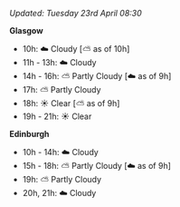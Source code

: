 *Updated: Tuesday 23rd April 08:30*

**Glasgow**

* 10h: :cloud: Cloudy [:partly_sunny: as of 10h]
* 11h - 13h: :cloud: Cloudy
* 14h - 16h: :partly_sunny: Partly Cloudy [:cloud: as of 9h]
* 17h: :partly_sunny: Partly Cloudy
* 18h: :sunny: Clear [:partly_sunny: as of 9h]
* 19h - 21h: :sunny: Clear

**Edinburgh**

* 10h - 14h: :cloud: Cloudy
* 15h - 18h: :partly_sunny: Partly Cloudy [:cloud: as of 9h]
* 19h: :partly_sunny: Partly Cloudy
* 20h, 21h: :cloud: Cloudy
